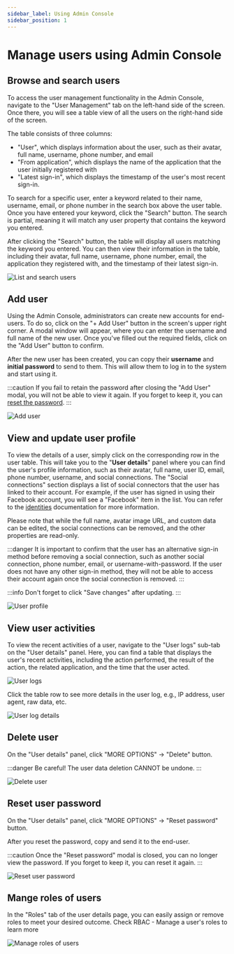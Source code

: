 ```yaml
---
sidebar_label: Using Admin Console
sidebar_position: 1
---
```


# Manage users using Admin Console

## Browse and search users

To access the user management functionality in the Admin Console, navigate to the "User Management" tab on the left-hand side of the screen. Once there, you will see a table view of all the users on the right-hand side of the screen.

The table consists of three columns:

- "User", which displays information about the user, such as their avatar, full name, username, phone number, and email
- "From application", which displays the name of the application that the user initially registered with
- "Latest sign-in", which displays the timestamp of the user's most recent sign-in.

To search for a specific user, enter a keyword related to their name, username, email, or phone number in the search box above the user table. Once you have entered your keyword, click the "Search" button. The search is partial, meaning it will match any user property that contains the keyword you entered.

After clicking the "Search" button, the table will display all users matching the keyword you entered. You can then view their information in the table, including their avatar, full name, username, phone number, email, the application they registered with, and the timestamp of their latest sign-in.

![List and search users](./assets/list-and-search-users.png)

## Add user

Using the Admin Console, administrators can create new accounts for end-users. To do so, click on the "+ Add User" button in the screen's upper right corner. A modal window will appear, where you can enter the username and full name of the new user. Once you've filled out the required fields, click on the "Add User" button to confirm.

After the new user has been created, you can copy their **username** and **initial password** to send to them. This will allow them to log in to the system and start using it.

:::caution
If you fail to retain the password after closing the "Add User" modal, you will not be able to view it again. If you forget to keep it, you can [reset the password](#reset-user-password).
:::

![Add user](./assets/add-user.png)

## View and update user profile

To view the details of a user, simply click on the corresponding row in the user table. This will take you to the "**User details**" panel where you can find the user's profile information, such as their avatar, full name, user ID, email, phone number, username, and social connections. The "Social connections" section displays a list of social connectors that the user has linked to their account. For example, if the user has signed in using their Facebook account, you will see a "Facebook" item in the list. You can refer to the [identities](https://docs.logto.io/docs/references/users/social-identities) documentation for more information.

Please note that while the full name, avatar image URL, and custom data can be edited, the social connections can be removed, and the other properties are read-only.

:::danger
It is important to confirm that the user has an alternative sign-in method before removing a social connection, such as another social connection, phone number, email, or username-with-password. If the user does not have any other sign-in method, they will not be able to access their account again once the social connection is removed.
:::

:::info
Don't forget to click "Save changes" after updating.
:::

![User profile](./assets/user-profile.png)

## View user activities

To view the recent activities of a user, navigate to the "User logs" sub-tab on the "User details" panel. Here, you can find a table that displays the user's recent activities, including the action performed, the result of the action, the related application, and the time that the user acted.

![User logs](./assets/user-logs.png)

Click the table row to see more details in the user log, e.g., IP address, user agent, raw data, etc.

![User log details](./assets/user-log-details.png)

## Delete user

On the "User details" panel, click "MORE OPTIONS" -> "Delete" button.

:::danger
Be careful! The user data deletion CANNOT be undone.
:::

![Delete user](./assets/delete-user.png)

## Reset user password

On the "User details" panel, click "MORE OPTIONS" -> "Reset password" button.

After you reset the password, copy and send it to the end-user.

:::caution
Once the "Reset password" modal is closed, you can no longer view the password.
If you forget to keep it, you can reset it again.
:::

![Reset user password](./assets/reset-user-password.png)

## Mange roles of users

In the "Roles" tab of the user details page, you can easily assign or remove roles to meet your desired outcome. Check RBAC - Manage a user's roles to learn more

![Manage roles of users](./assets/manage-roles-users.png)

